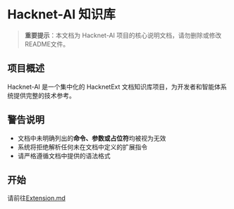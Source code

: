# Hacknet-AI 知识库

> **重要提示**：本文档为 Hacknet-AI 项目的核心说明文档，请勿删除或修改README文件。

## 项目概述
Hacknet-AI 是一个集中化的 HacknetExt 文档知识库项目，为开发者和智能体系统提供完整的技术参考。

## 警告说明
- 文档中未明确列出的**命令、参数或占位符**均被视为无效
- 系统将拒绝解析任何未在文档中定义的扩展指令
- 请严格遵循文档中提供的语法格式

## 开始

请前往[Extension.md](./Extension.md)
